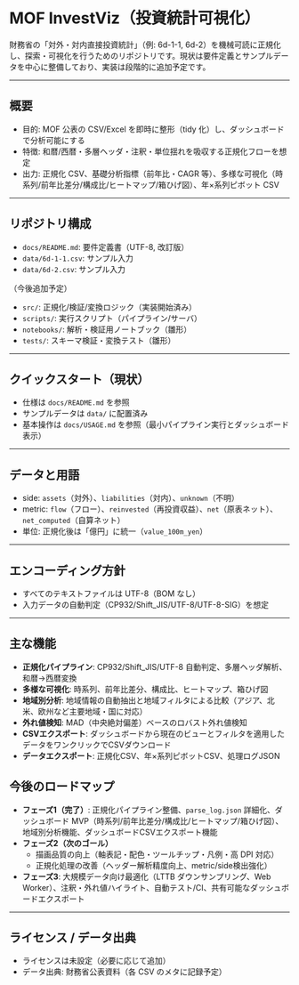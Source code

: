 # MOF InvestViz（投資統計可視化）

財務省の「対外・対内直接投資統計」（例: 6d-1-1, 6d-2）を機械可読に正規化し、探索・可視化を行うためのリポジトリです。現状は要件定義とサンプルデータを中心に整備しており、実装は段階的に追加予定です。

---

## 概要
- 目的: MOF 公表の CSV/Excel を即時に整形（tidy 化）し、ダッシュボードで分析可能にする
- 特徴: 和暦/西暦・多層ヘッダ・注釈・単位揺れを吸収する正規化フローを想定
- 出力: 正規化 CSV、基礎分析指標（前年比・CAGR 等）、多様な可視化（時系列/前年比差分/構成比/ヒートマップ/箱ひげ図）、年×系列ピボット CSV

---

## リポジトリ構成
- `docs/README.md`: 要件定義書（UTF-8, 改訂版）
- `data/6d-1-1.csv`: サンプル入力
- `data/6d-2.csv`: サンプル入力

（今後追加予定）
- `src/`: 正規化/検証/変換ロジック（実装開始済み）
- `scripts/`: 実行スクリプト（パイプライン/サーバ）
- `notebooks/`: 解析・検証用ノートブック（雛形）
- `tests/`: スキーマ検証・変換テスト（雛形）

---

## クイックスタート（現状）
- 仕様は `docs/README.md` を参照
- サンプルデータは `data/` に配置済み
- 基本操作は `docs/USAGE.md` を参照（最小パイプライン実行とダッシュボード表示）

---

## データと用語
- side: `assets`（対外）、`liabilities`（対内）、`unknown`（不明）
- metric: `flow`（フロー）、`reinvested`（再投資収益）、`net`（原表ネット）、`net_computed`（自算ネット）
- 単位: 正規化後は「億円」に統一（`value_100m_yen`）

---

## エンコーディング方針
- すべてのテキストファイルは UTF-8（BOM なし）
- 入力データの自動判定（CP932/Shift_JIS/UTF-8/UTF-8-SIG）を想定

---

## 主な機能
- **正規化パイプライン**: CP932/Shift_JIS/UTF-8 自動判定、多層ヘッダ解析、和暦→西暦変換
- **多様な可視化**: 時系列、前年比差分、構成比、ヒートマップ、箱ひげ図
- **地域別分析**: 地域情報の自動抽出と地域フィルタによる比較（アジア、北米、欧州など主要地域・国に対応）
- **外れ値検知**: MAD（中央絶対偏差）ベースのロバスト外れ値検知
- **CSVエクスポート**: ダッシュボードから現在のビューとフィルタを適用したデータをワンクリックでCSVダウンロード
- **データエクスポート**: 正規化CSV、年×系列ピボットCSV、処理ログJSON

## 今後のロードマップ
- **フェーズ1（完了）**: 正規化パイプライン整備、`parse_log.json` 詳細化、ダッシュボード MVP（時系列/前年比差分/構成比/ヒートマップ/箱ひげ図）、地域別分析機能、ダッシュボードCSVエクスポート機能
- **フェーズ2（次のゴール）**
  - 描画品質の向上（軸表記・配色・ツールチップ・凡例・高 DPI 対応）
  - 正規化処理の改善（ヘッダー解析精度向上、metric/side検出強化）
- **フェーズ3**: 大規模データ向け最適化（LTTB ダウンサンプリング、Web Worker）、注釈・外れ値ハイライト、自動テスト/CI、共有可能なダッシュボードエクスポート

---

## ライセンス / データ出典
- ライセンスは未設定（必要に応じて追加）
- データ出典: 財務省公表資料（各 CSV のメタに記録予定）
